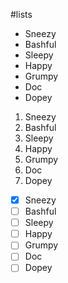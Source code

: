 #lists

- Sneezy
- Bashful
- Sleepy
- Happy
- Grumpy
- Doc
- Dopey

1. Sneezy
2. Bashful
3. Sleepy
4. Happy
5. Grumpy
6. Doc
7. Dopey

 - [x] Sneezy
 - [ ] Bashful
 - [ ] Sleepy
 - [ ] Happy
 - [ ] Grumpy
 - [ ] Doc
 - [ ] Dopey